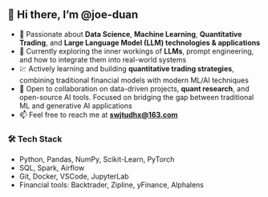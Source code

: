 ## 👋 Hi there, I’m @joe-duan

- 👀 Passionate about **Data Science**, **Machine Learning**, **Quantitative Trading**, and **Large Language Model (LLM) technologies & applications**  
- 🌱 Currently exploring the inner workings of **LLMs**, prompt engineering, and how to integrate them into real-world systems  
- 💹 Actively learning and building **quantitative trading strategies**, combining traditional financial models with modern ML/AI techniques  
- 🤝 Open to collaboration on data-driven projects, **quant research**, and open-source AI tools. Focused on bridging the gap between traditional ML and generative AI applications  
- 📫 Feel free to reach me at **swjtudhx@163.com**

### 🛠 Tech Stack
- Python, Pandas, NumPy, Scikit-Learn, PyTorch  
- SQL, Spark, Airflow  
- Git, Docker, VSCode, JupyterLab  
- Financial tools: Backtrader, Zipline, yFinance, Alphalens

<!---
joe-duan/joe-duan is a ✨ special ✨ repository because its `README.md` (this file) appears on your GitHub profile.
You can click the Preview link to take a look at your changes.
--->
